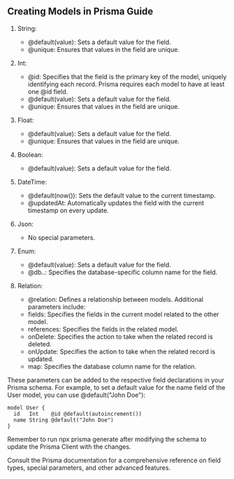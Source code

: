 ## Creating Models in Prisma Guide

1. String:
   - @default(value): Sets a default value for the field.
   - @unique: Ensures that values in the field are unique.
2. Int:
   - @id: Specifies that the field is the primary key of the model, uniquely identifying each record. Prisma requires each model to have at least one @id field.
   - @default(value): Sets a default value for the field.
   - @unique: Ensures that values in the field are unique.
3. Float:
   - @default(value): Sets a default value for the field.
   - @unique: Ensures that values in the field are unique.
4. Boolean:
   - @default(value): Sets a default value for the field.
5. DateTime:
   - @default(now()): Sets the default value to the current timestamp.
   - @updatedAt: Automatically updates the field with the current timestamp on every update.
6. Json:
   - No special parameters.
7. Enum:
   - @default(value): Sets a default value for the field.
   - @db.<databaseName>.<columnName>: Specifies the database-specific column name for the field.
8. Relation:

   - @relation: Defines a relationship between models. Additional parameters include:
   - fields: Specifies the fields in the current model related to the other model.
   - references: Specifies the fields in the related model.
   - onDelete: Specifies the action to take when the related record is deleted.
   - onUpdate: Specifies the action to take when the related record is updated.
   - map: Specifies the database column name for the relation.

These parameters can be added to the respective field declarations in your Prisma schema. For example, to set a default value for the name field of the User model, you can use @default("John Doe"):

```
model User {
  id   Int    @id @default(autoincrement())
  name String @default("John Doe")
}
```

Remember to run npx prisma generate after modifying the schema to update the Prisma Client with the changes.

Consult the Prisma documentation for a comprehensive reference on field types, special parameters, and other advanced features.
